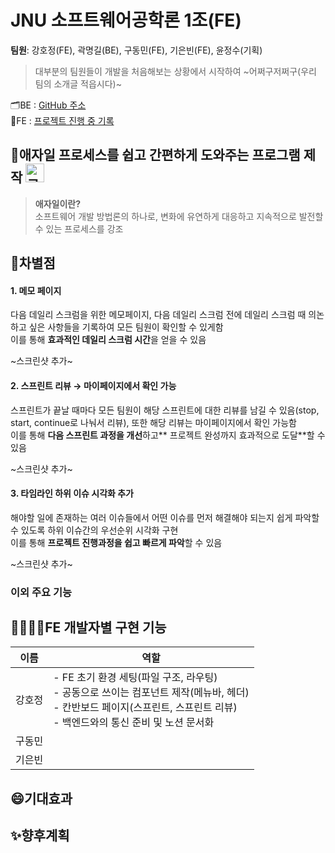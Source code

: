 # JNU 소프트웨어공학론 1조(FE)
**팀원**: 강호정(FE), 곽명길(BE), 구동민(FE), 기은빈(FE), 윤정수(기획)
> 대부분의 팀원들이 개발을 처음해보는 상황에서 시작하여 ~어쩌구저쩌구(우리 팀의 소개글 적읍시다)~

🗂️BE : [GitHub 주소](https://github.com/SoftwareEngineering-jnu1/AgileSupportProgram_BE)  
📝FE : [프로젝트 진행 중 기록](https://www.notion.so/FE-12aa151c8167808ca398e957b68f49a9?pvs=4)

## 🚩애자일 프로세스를 쉽고 간편하게 도와주는 프로그램 제작 <img src="https://github.com/user-attachments/assets/c5c3c2b7-5dd9-4039-9b85-9320662495db" alt="로고" width="30" />

> **애자일이란?**  
> 소프트웨어 개발 방법론의 하나로, 변화에 유연하게 대응하고 지속적으로 발전할 수 있는 프로세스를 강조
  
## 📌**차별점**  
#### 1. 메모 페이지  
다음 데일리 스크럼을 위한 메모페이지, 다음 데일리 스크럼 전에 데일리 스크럼 때 의논하고 싶은 사항들을 기록하여 모든 팀원이 확인할 수 있게함  
이를 통해 **효과적인 데일리 스크럼 시간**을 얻을 수 있음  

~스크린샷 추가~

#### 2. 스프린트 리뷰 → 마이페이지에서 확인 가능  
스프린트가 끝날 때마다 모든 팀원이 해당 스프린트에 대한 리뷰를 남길 수 있음(stop, start, continue로 나눠서 리뷰), 또한 해당 리뷰는 마이페이지에서 확인 가능함  
이를 통해 **다음 스프린트 과정을 개선**하고** 프로젝트 완성까지 효과적으로 도달**할 수 있음  

~스크린샷 추가~

#### 3. 타임라인 하위 이슈 시각화 추가  
해야할 일에 존재하는 여러 이슈들에서 어떤 이슈를 먼저 해결해야 되는지 쉽게 파악할 수 있도록 하위 이슈간의 우선순위 시각화 구현  
이를 통해 **프로젝트 진행과정을 쉽고 빠르게 파악**할 수 있음  

~스크린샷 추가~

### **이외 주요 기능**

## 👩‍💻👨‍💻FE 개발자별 구현 기능
|이름|역할|
|-----------------|--------------|
|강호정|- FE 초기 환경 세팅(파일 구조, 라우팅)<br/>- 공동으로 쓰이는 컴포넌트 제작(메뉴바, 헤더)<br/>- 칸반보드 페이지(스프린트, 스프린트 리뷰)<br/>- 백엔드와의 통신 준비 및 노션 문서화|
|구동민| |
|기은빈| |

## 😄**기대효과**

## ✨**향후계획**  
